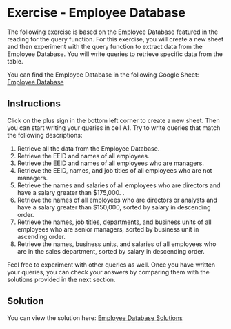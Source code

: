 # Exercise - Employee Database

The following exercise is based on the Employee Database featured in the reading for the query function. For this 
exercise, you will create a new sheet and then experiment with the query function to extract data from the Employee 
Database. You will write queries to retrieve specific data from the table. 

You can find the Employee Database in the following Google Sheet: [Employee Database](https://docs.google.com/spreadsheets/d/19msUPf9DYVBAMNnoIhYO6RMpdSlKobbJM3Ul7W-qiCU/copy?gid=0#gid=0)

## Instructions

Click on the plus sign in the bottom left corner to create a new sheet. Then you can start writing your queries in cell A1. Try to write queries that match the following descriptions:

1. Retrieve all the data from the Employee Database.
2. Retrieve the EEID and names of all employees.
3. Retrieve the EEID and names of all employees who are managers.
4. Retrieve the EEID, names, and job titles of all employees who are not managers.
5. Retrieve the names and salaries of all employees who are directors and have a salary greater than $175,000. .
6. Retrieve the names of all employees who are directors or analysts and have a salary greater than $150,000, sorted by salary in descending order.
7. Retrieve the names, job titles, departments, and business units of all employees who are senior managers, sorted by business unit in ascending order. 
8. Retrieve the names, business units, and salaries of all employees who are in the sales department, sorted by 
   salary in descending order.

Feel free to experiment with other queries as well. Once you have written your queries, you can check your answers by comparing them with the solutions provided in the next section.

## Solution

You can view the solution here: [Employee Database Solutions](https://docs.google.com/spreadsheets/d/10g5iyT84nGebsYmgZ0OEGaVh_PpN2dkecXqgjH0IQDo/view?gid=0#gid=0)